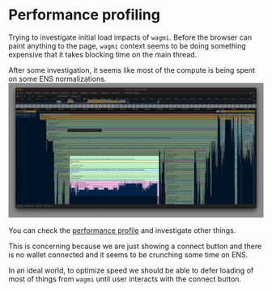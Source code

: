 # Performance profiling

Trying to investigate initial load impacts of `wagmi`.
Before the browser can paint anything to the page, `wagmi` context seems to be doing something expensive that it takes blocking time on the main thread.

After some investigation, it seems like most of the compute is being spent on some ENS normalizations.
![ENS normalize biggest culprit](screenshots/1.png)

You can check the [performance profile](./wagmi-load.json.zip) and investigate other things.

This is concerning because we are just showing a connect button and there is no wallet connected and it seems to be crunching some time on ENS.

In an ideal world, to optimize speed we should be able to defer loading of most of things from `wagmi` until user interacts with the connect button.
